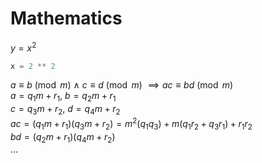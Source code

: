 # Mathematics

$y = x^2$

```python
x = 2 ** 2
```


$a \equiv b \pmod{m}$ $\land$  $c \equiv d \pmod{m}$ $\implies ac \equiv bd \pmod{m}$ \
$a = q_{1}m + r_{1}$, $b = q_{2}m + r_{1}$ \
$c = q_{3}m + r_{2}$, $d = q_{4}m + r_{2}$ \
$ac = (q_{1}m + r_{1})(q_{3}m + r_{2}) = m^2(q_{1}q_{3}) + m(q_{1}r_{2} + q_{3}r_{1}) + r_{1}r_{2}$ \
$bd = (q_{2}m + r_{1})(q_{4}m + r_{2})$ \
$\dots$
